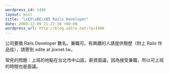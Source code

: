 ```yaml
--- 
wordpress_id: 1486
layout: post
title: "\xE5\xBE\xB5 Rails Developer"
date: 2009-12-09 21:27:38 +08:00
wordpress_url: http://blog.xdite.net/?p=1486
---
```

公司要徵 Rails Developer 數名。兼職可。有興趣的人請提供簡歷（附上 Rails 作品佳），請寄到 xdite at pixnet.tw。

常見的問題：上班的地點在台北市中山區。薪資面議，因為接受兼職，所以可上班的時間也是面議。

